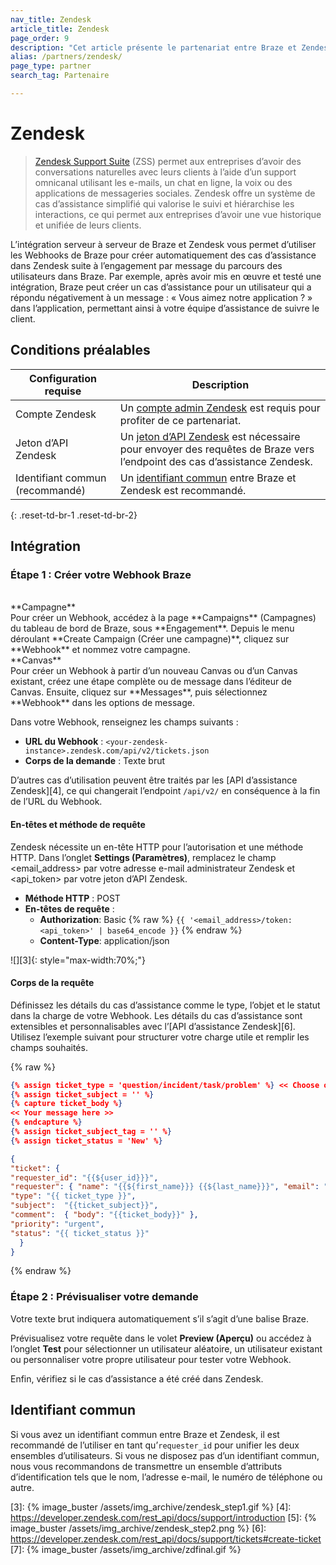 ```yaml
---
nav_title: Zendesk
article_title: Zendesk
page_order: 9
description: "Cet article présente le partenariat entre Braze et Zendesk, une suite d’assistance populaire qui vous permet d’utiliser des Webhooks de Braze pour synchroniser les données d’assistance entre les deux plateformes."
alias: /partners/zendesk/
page_type: partner
search_tag: Partenaire

---
```


# Zendesk

> [Zendesk Support Suite](https://www.zendesk.com/support-suite/) (ZSS) permet aux entreprises d’avoir des conversations naturelles avec leurs clients à l’aide d’un support omnicanal utilisant les e-mails, un chat en ligne, la voix ou des applications de messageries sociales. Zendesk offre un système de cas d’assistance simplifié qui valorise le suivi et hiérarchise les interactions, ce qui permet aux entreprises d’avoir une vue historique et unifiée de leurs clients.

L’intégration serveur à serveur de Braze et Zendesk vous permet d’utiliser les Webhooks de Braze pour créer automatiquement des cas d’assistance dans Zendesk suite à l’engagement par message du parcours des utilisateurs dans Braze. Par exemple, après avoir mis en œuvre et testé une intégration, Braze peut créer un cas d’assistance pour un utilisateur qui a répondu négativement à un message : « Vous aimez notre application ? » dans l’application, permettant ainsi à votre équipe d’assistance de suivre le client.  

## Conditions préalables

| Configuration requise | Description |
|---|---|
| Compte Zendesk | Un [compte admin Zendesk](https://`<your-zendesk-instance>`.zendesk.com/agent/admin) est requis pour profiter de ce partenariat. |
| Jeton d’API Zendesk | Un [jeton d’API Zendesk][2] est nécessaire pour envoyer des requêtes de Braze vers l’endpoint des cas d’assistance Zendesk. |
| Identifiant commun (recommandé) | Un [identifiant commun](#common-identifier) entre Braze et Zendesk est recommandé. |
{: .reset-td-br-1 .reset-td-br-2}

## Intégration

### Étape 1 : Créer votre Webhook Braze
<br>
**Campagne**<br>Pour créer un Webhook, accédez à la page **Campaigns** (Campagnes) du tableau de bord de Braze, sous **Engagement**. Depuis le menu déroulant **Create Campaign (Créer une campagne)**, cliquez sur **Webhook** et nommez votre campagne.<br>
**Canvas**<br>Pour créer un Webhook à partir d’un nouveau Canvas ou d’un Canvas existant, créez une étape complète ou de message dans l’éditeur de Canvas. Ensuite, cliquez sur **Messages**, puis sélectionnez **Webhook** dans les options de message.

Dans votre Webhook, renseignez les champs suivants :
- **URL du Webhook** : `<your-zendesk-instance>.zendesk.com/api/v2/tickets.json`
- **Corps de la demande** : Texte brut

D’autres cas d’utilisation peuvent être traités par les [API d’assistance Zendesk][4], ce qui changerait l’endpoint `/api/v2/` en conséquence à la fin de l’URL du Webhook.

#### En-têtes et méthode de requête

Zendesk nécessite un en-tête HTTP pour l’autorisation et une méthode HTTP. Dans l’onglet **Settings (Paramètres)**, remplacez le champ <email_address> par votre adresse e-mail administrateur Zendesk et <api_token> par votre jeton d’API Zendesk.

- **Méthode HTTP** : POST
- **En-têtes de requête** :
  - **Authorization**: Basic {% raw %} `{{ '<email_address>/token:<api_token>' | base64_encode }}` {% endraw %}
  - **Content-Type**: application/json

![][3]{: style="max-width:70%;"}

#### Corps de la requête

Définissez les détails du cas d’assistance comme le type, l’objet et le statut dans la charge de votre Webhook. Les détails du cas d’assistance sont extensibles et personnalisables avec l’[API d’assistance Zendesk][6]. Utilisez l’exemple suivant pour structurer votre charge utile et remplir les champs souhaités.

{% raw %}
```json
{% assign ticket_type = 'question/incident/task/problem' %} << Choose one >>
{% assign ticket_subject = '' %}
{% capture ticket_body %}
<< Your message here >>
{% endcapture %}
{% assign ticket_subject_tag = '' %}
{% assign ticket_status = 'New' %}

{
"ticket": {
"requester_id": "{{${user_id}}}", 
"requester": { "name": "{{${first_name}}} {{${last_name}}}", "email": "{{${email_address}}}", "phone": "{{${phone_number}}}"},
"type": "{{ ticket_type }}",
"subject":  "{{ticket_subject}}",
"comment":  { "body": "{{ticket_body}}" },
"priority": "urgent",
"status": "{{ ticket_status }}"
  }
}
```
{% endraw %}

### Étape 2 : Prévisualiser votre demande

Votre texte brut indiquera automatiquement s’il s’agit d’une balise Braze.

Prévisualisez votre requête dans le volet **Preview (Aperçu)** ou accédez à l’onglet **Test** pour sélectionner un utilisateur aléatoire, un utilisateur existant ou personnaliser votre propre utilisateur pour tester votre Webhook.

Enfin, vérifiez si le cas d’assistance a été créé dans Zendesk.

## Identifiant commun

Si vous avez un identifiant commun entre Braze et Zendesk, il est recommandé de l’utiliser en tant qu’`requester_id` pour unifier les deux ensembles d’utilisateurs. Si vous ne disposez pas d’un identifiant commun, nous vous recommandons de transmettre un ensemble d’attributs d’identification tels que le nom, l’adresse e-mail, le numéro de téléphone ou autre.

[1]: {{site.baseurl}}/user_guide/data_and_analytics/user_data_collection/user_profile_lifecycle/
[2]: https://support.zendesk.com/hc/en-us/articles/226022787-Generating-a-new-API-token-\
[3]: {% image_buster /assets/img_archive/zendesk_step1.gif %}
[4]: https://developer.zendesk.com/rest_api/docs/support/introduction
[5]: {% image_buster /assets/img_archive/zendesk_step2.png %}
[6]: https://developer.zendesk.com/rest_api/docs/support/tickets#create-ticket
[7]: {% image_buster /assets/img_archive/zdfinal.gif %}